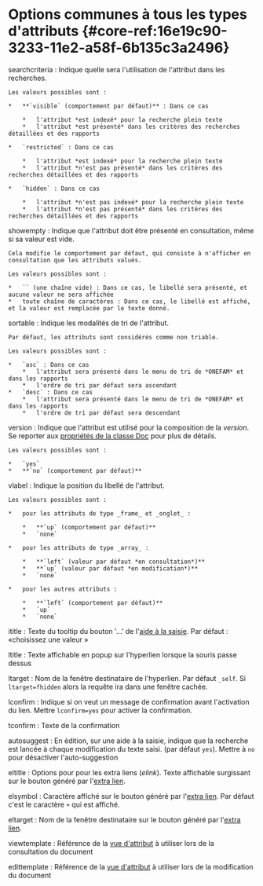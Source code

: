 # Options communes à tous les types d'attributs {#core-ref:16e19c90-3233-11e2-a58f-6b135c3a2496}

searchcriteria
:   Indique quelle sera l'utilisation de l'attribut dans les recherches.
    
    Les valeurs possibles sont :
    
    *   **`visible` (comportement par défaut)** : Dans ce cas
        
        *   l'attribut *est indexé* pour la recherche plein texte
        *   l'attribut *est présenté* dans les critères des recherches détaillées et des rapports
    
    *   `restricted` : Dans ce cas
        
        *   l'attribut *est indexé* pour la recherche plein texte
        *   l'attribut *n'est pas présenté* dans les critères des recherches détaillées et des rapports
    
    *   `hidden` : Dans ce cas
        
        *   l'attribut *n'est pas indexé* pour la recherche plein texte
        *   l'attribut *n'est pas présenté* dans les critères des recherches détaillées et des rapports

showempty
:   Indique que l'attribut doit être présenté en consultation, même si sa valeur est vide.
    
    Cela modifie le comportement par défaut, qui consiste à n'afficher en consultation que les attributs valués.
    
    Les valeurs possibles sont :
    
    *   `` (une chaîne vide) : Dans ce cas, le libellé sera présenté, et aucune valeur ne sera affichée
    *   toute chaîne de caractères : Dans ce cas, le libellé est affiché, et la valeur est remplacée par le texte donné.

sortable
:   Indique les modalités de tri de l'attribut.
    
    Par défaut, les attributs sont considérés comme non triable.
    
    Les valeurs possibles sont :
    
    *   `asc` : Dans ce cas
        *   l'attribut sera présenté dans le menu de tri de *ONEFAM* et dans les rapports
        *   l'ordre de tri par défaut sera ascendant
    *   `desc` : Dans ce cas
        *   l'attribut sera présenté dans le menu de tri de *ONEFAM* et dans les rapports
        *   l'ordre de tri par défaut sera descendant

version
:   Indique que l'attribut est utilisé pour la composition de la *version*.
    Se reporter aux [propriétés de la classe Doc](#core-ref:9aa8edfa-2f2a-11e2-aaec-838a12b40353) pour plus de détails.
    
    Les valeurs possibles sont :
    
    *   `yes`
    *   **`no` (comportement par défaut)**

vlabel
:   Indique la position du libellé de l'attribut.
    
    Les valeurs possibles sont :
    
    *   pour les attributs de type _frame_ et _onglet_ :
        
        *   **`up` (comportement par défaut)**
        *   `none`
    
    *   pour les attributs de type _array_ :
        
        *   **`left` (valeur par défaut *en consultation*)**
        *   **`up` (valeur par défaut *en modification*)**
        *   `none`
    
    *   pour les autres attributs :
        
        *   **`left` (comportement par défaut)**
        *   `up`
        *   `none`


ititle
: Texte du tooltip du bouton '...' de l'[aide à la saisie][aide_saisie]. 
  Par défaut : «choisissez une valeur »

ltitle
: Texte affichable en popup sur l'hyperlien lorsque la souris passe
  dessus

ltarget
: Nom de la fenêtre destinataire de l'hyperlien. Par défaut `_self`.
  Si `ltarget=fhidden` alors la requête ira dans une fenêtre cachée.

lconfirm
: Indique si on veut un message de confirmation avant l'activation du
lien. Mettre `lconfirm=yes` pour activer la confirmation.

tconfirm
: Texte de la confirmation

autosuggest
:  En édition, sur une aide à la saisie, indique que la recherche est
  lancée à chaque modification du texte saisi. (par défaut `yes`).
  Mettre à `no` pour désactiver l'auto-suggestion

eltitle
: Options pour pour les extra liens (*elink*).
  Texte affichable surgissant sur le bouton généré par l'[extra lien][elink].

elsymbol
: Caractère affiché sur le bouton généré par l'[extra lien][elink]. Par défaut c'est le caractère `+` qui est affiché.

eltarget
: Nom de la fenêtre destinataire sur le bouton généré par l'[extra lien][elink].

viewtemplate
: Référence de la [vue d'attribut][viewtemplate] à utiliser lors de la
 consultation du document

edittemplate
: Référence de la [vue d'attribut][edittemplate] à utiliser lors de la
 modification du document

<!-- links -->
[aide_saisie]: #core-ref:0b2d4cd0-4eed-41d8-ac57-37525a444194
[elink]: #core-ref:edf84026-7980-442f-bc86-88739e49e3b5
[viewtemplate]: #core-ref:9cb7b313-7294-424d-bd86-a63155025902 "vue de consultation"
[edittemplate]: #core-ref:4faa4b17-56fc-4e42-a091-f1a97b7591b8 "vue de modification"